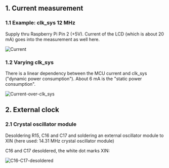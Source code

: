 ## 1. Current measurement 

### 1.1 Example: clk_sys 12 MHz

Supply thru Raspberry Pi Pin 2 (+5V). Current of the LCD (which is about 20 mA) goes into the measurement as well here.

![Current](https://github.com/Florian-Wilhelm/Raspberry-Pi/assets/77980708/4b91a263-de49-49b2-8b87-8083b41b6474)

### 1.2 Varying clk_sys

There is a linear dependency between the MCU current and clk_sys ("dynamic power consumption"). About 6 mA is the "static power consumption".

![Current-over-clk_sys](https://github.com/Florian-Wilhelm/Raspberry-Pi/assets/77980708/1136ca16-1971-4c13-b5f3-f4026da0bb4b)

## 2. External clock 

### 2.1 Crystal oscillator module

Desoldering R15, C16 and C17 and soldering an external oscillator module to XIN (here used: 14.31 MHz crystal oscillator module)

C16 and C17 desoldered, the white dot marks XIN: 

![C16-C17-desoldered](https://github.com/Florian-Wilhelm/Raspberry-Pi/assets/77980708/5ee4b716-3b39-4c45-8445-ca2fb8c15b44)

